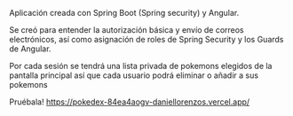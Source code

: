 Aplicación creada con Spring Boot (Spring security) y Angular.

Se creó para entender la autorización básica y envío de correos electrónicos, así como asignación de roles de Spring Security y los Guards de Angular.

Por cada sesión se tendrá una lista privada de pokemons elegidos de la pantalla principal así que cada usuario podrá eliminar o añadir a sus pokemons

Pruébala!
https://pokedex-84ea4aogv-daniellorenzos.vercel.app/
